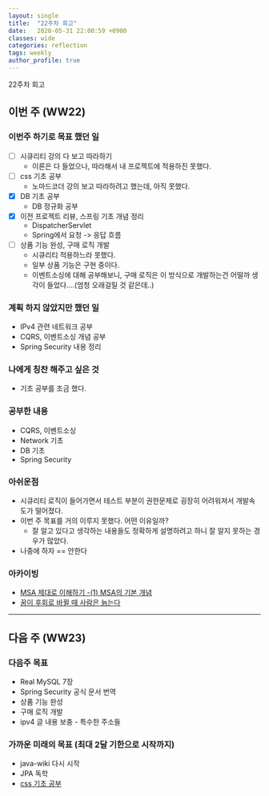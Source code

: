 ```yaml
---
layout: single
title:  "22주차 회고"
date:   2020-05-31 22:00:59 +0900
classes: wide
categories: reflection
tags: weekly
author_profile: true
---
```


22주차 회고

## 이번 주 (WW22)

### 이번주 하기로 목표 했던 일

- [ ] 시큐리티 강의 다 보고 따라하기
  - 이론은 다 들었으나, 따라해서 내 프로젝트에 적용하진 못했다.
- [ ] css 기초 공부
  - 노마드코더 강의 보고 따라하려고 했는데, 아직 못했다.
- [x] DB 기초 공부
  - DB 정규화 공부
- [x] 이전 프로젝트 리뷰, 스프링 기초 개념 정리
  - DispatcherServlet
  - Spring에서 요청 -> 응답 흐름
- [ ] 상품 기능 완성, 구매 로직 개발
  - 시큐리티 적용하느라 못했다.
  - 일부 상품 기능은 구현 중이다.
  - 이벤트소싱에 대해 공부해보니, 구매 로직은 이 방식으로 개발하는건 어떨까 생각이 들었다....(엄청 오래걸릴 것 같은데..)

### 계획 하지 않았지만 했던 일

- IPv4 관련 네트워크 공부
- CQRS, 이벤트소싱 개념 공부
- Spring Security 내용 정리

### 나에게 칭찬 해주고 싶은 것

- 기초 공부를 조금 했다.

### 공부한 내용

- CQRS, 이벤트소싱
- Network 기초
- DB 기초
- Spring Security

### 아쉬운점

- 시큐리티 로직이 들어가면서 테스트 부분이 권한문제로 굉장히 어려워져서 개발속도가 떨어졌다.
- 이번 주 목표를 거의 이루지 못했다. 어떤 이유일까?
  - 잘 알고 있다고 생각하는 내용들도 정확하게 설명하려고 하니 잘 알지 못하는 경우가 많았다.
- 나중에 하자 == 안한다

### 아카이빙

- [MSA 제대로 이해하기 -(1) MSA의 기본 개념](https://velog.io/@tedigom/MSA-%EC%A0%9C%EB%8C%80%EB%A1%9C-%EC%9D%B4%ED%95%B4%ED%95%98%EA%B8%B0-1-MSA%EC%9D%98-%EA%B8%B0%EB%B3%B8-%EA%B0%9C%EB%85%90-3sk28yrv0e)
- [꿈이 후회로 바뀔 때 사람은 늙는다](https://brunch.co.kr/@sbhwriter/128)

---

## 다음 주 (WW23)

### 다음주 목표

- Real MySQL 7장
- Spring Security 공식 문서 번역
- 상품 기능 완성
- 구매 로직 개발
- ipv4 글 내용 보충 - 특수한 주소들

### 가까운 미래의 목표 (최대 2달 기한으로 시작까지)

- java-wiki 다시 시작
- JPA 독학
- [css 기초 공부](https://academy.nomadcoders.co/p/cssnext-css-layout-masterclass)
